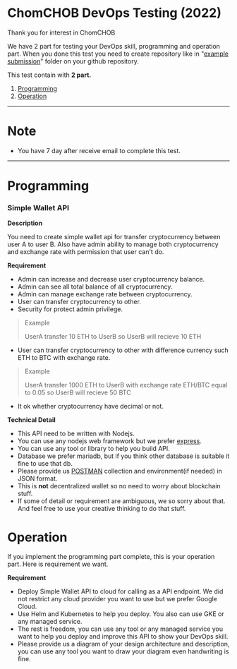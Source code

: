 # ChomCHOB DevOps Testing (2022)

Thank you for interest in ChomCHOB

We have 2 part for testing your DevOps skill, programming and operation part. When you done this test you need to create repository like in "[example submission](example%20submission)" folder on your github repository.

This test contain with __2 part.__

1. [Programming](#programming)
2. [Operation](#operation)

---

# Note
- You have 7 day after receive email to complete this test.

---

# Programming

  ### Simple Wallet API

  **Description**
  
  You need to create simple wallet api for transfer cryptocurrency between user A to user B. Also have admin ability to manage both cryptocurrency and exchange rate with permission that user can't do.

  **Requirement**

  - Admin can increase and decrease user cryptocurrency balance.
  - Admin can see all total balance of all cryptocurrency.
  - Admin can manage exchange rate between cryptocurrency.
  - User can transfer cryptocurrency to other.
  - Security for protect admin privilege.
  > Example
  >
  > UserA transfer 10 ETH to UserB so UserB will recieve 10 ETH
  - User can transfer cryptocurrency to other with difference currency such ETH to BTC with exchange rate.
  > Example
  >
  > UserA transfer 1000 ETH to UserB with exchange rate ETH/BTC equal to 0.05 so UserB will recieve 50 BTC
  - It ok whether cryptocurrency have decimal or not.

  **Technical Detail**
  - This API need to be written with Nodejs.
  - You can use any nodejs web framework but we prefer [express](https://expressjs.com/).
  - You can use any tool or library to help you build API. 
  - Database we prefer mariadb, but if you think other database is suitable it fine to use that db.
  - Please provide us [POSTMAN](https://www.postman.com/) collection and environment(if needed) in JSON format.
  - This is **not** decentralized wallet so no need to worry about blockchain stuff.
  - If some of detail or requirement are ambiguous, we so sorry about that. And feel free to use your creative thinking to do that stuff.
  
# Operation

If you implement the programming part complete, this is your operation part. Here is requirement we want.

  **Requirement**

  - Deploy Simple Wallet API to cloud for calling as a API endpoint. We did not restrict any cloud provider you want to use but we prefer Google Cloud.
  - Use Helm and Kubernetes to help you deploy. You also can use GKE or any managed service.
  - The rest is freedom, you can use any tool or any managed service you want to help you deploy and improve this API to show your DevOps skill.
  - Please provide us a diagram of your design architecture and description, you can use any tool you want to draw your diagram even handwriting is fine.
  
  


